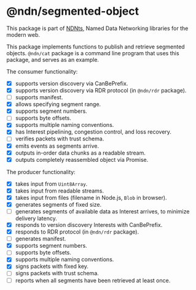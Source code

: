 # @ndn/segmented-object

This package is part of [NDNts](https://yoursunny.com/p/NDNts/), Named Data Networking libraries for the modern web.

This package implements functions to publish and retrieve segmented objects.
`@ndn/cat` package is a command line program that uses this package, and serves as an example.

The consumer functionality:

* [X] supports version discovery via CanBePrefix.
* [X] supports version discovery via RDR protocol (in `@ndn/rdr` package).
* [ ] supports manifest.
* [X] allows specifying segment range.
* [X] supports segment numbers.
* [ ] supports byte offsets.
* [X] supports multiple naming conventions.
* [X] has Interest pipelining, congestion control, and loss recovery.
* [ ] verifies packets with trust schema.
* [X] emits events as segments arrive.
* [X] outputs in-order data chunks as a readable stream.
* [X] outputs completely reassembled object via Promise.

The producer functionality:

* [X] takes input from `Uint8Array`.
* [X] takes input from readable streams.
* [X] takes input from files (filename in Node.js, `Blob` in browser).
* [X] generates segments of fixed size.
* [ ] generates segments of available data as Interest arrives, to minimize delivery latency.
* [X] responds to version discovery Interests with CanBePrefix.
* [X] responds to RDR protocol (in `@ndn/rdr` package).
* [ ] generates manifest.
* [X] supports segment numbers.
* [ ] supports byte offsets.
* [X] supports multiple naming conventions.
* [X] signs packets with fixed key.
* [ ] signs packets with trust schema.
* [ ] reports when all segments have been retrieved at least once.
